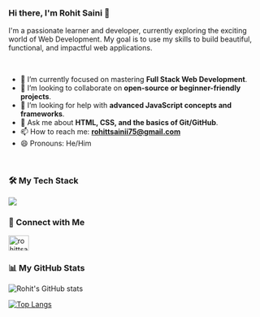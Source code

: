 ### Hi there, I'm Rohit Saini 👋

I'm a passionate learner and developer, currently exploring the exciting world of Web Development. My goal is to use my skills to build beautiful, functional, and impactful web applications.

<br/>

- 🌱 I’m currently focused on mastering **Full Stack Web Development**.
- 👯 I’m looking to collaborate on **open-source or beginner-friendly projects**.
- 🤔 I’m looking for help with **advanced JavaScript concepts and frameworks**.
- 💬 Ask me about **HTML, CSS, and the basics of Git/GitHub**.
- 📫 How to reach me: **rohittsainii75@gmail.com**
- 😄 Pronouns: He/Him

<br/>

### 🛠️ My Tech Stack
<p align="left">
  <a href="https://skillicons.dev">
    <img src="https://skillicons.dev/icons?i=c,html,css,javascript,MySQL,mongoDB,java,python,git,github,vscode" />
  </a>
</p>

### 🤝 Connect with Me
<p align="left">
<a href="https://www.linkedin.com/in/rohittsainii/" target="blank"><img align="center" src="https://raw.githubusercontent.com/rahuldkjain/github-profile-readme-generator/master/src/images/icons/Social/linked-in-alt.svg" alt="rohittsainii" height="30" width="40" /></a>
</p>

### 📊 My GitHub Stats
![Rohit's GitHub stats](https://github-readme-stats.vercel.app/api?username=YOUR-GITHUB-USERNAME&show_icons=true&theme=radical)

[![Top Langs](https://github-readme-stats.vercel.app/api/top-langs/?username=YOUR-GITHUB-USERNAME&layout=compact&theme=radical)](https://github.com/anuraghazra/github-readme-stats)
